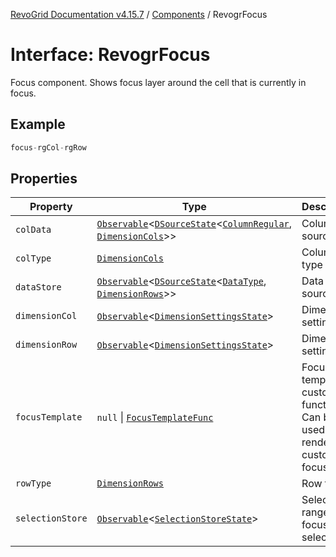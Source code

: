 [RevoGrid Documentation v4.15.7](README.md) / [Components](Namespace.Components.md) / RevogrFocus

# Interface: RevogrFocus

Focus component. Shows focus layer around the cell that is currently in focus.

## Example

```ts
focus-rgCol-rgRow
```

## Properties

| Property | Type | Description | Defined in |
| ------ | ------ | ------ | ------ |
| `colData` | [`Observable`](TypeAlias.Observable.md)\<[`DSourceState`](TypeAlias.DSourceState.md)\<[`ColumnRegular`](Interface.ColumnRegular.md), [`DimensionCols`](TypeAlias.DimensionCols.md)\>\> | Column source | [src/components.d.ts:469](https://github.com/revolist/revogrid/blob/4b66617ba213e84ecc08d523780ce49415de163a/src/components.d.ts#L469) |
| `colType` | [`DimensionCols`](TypeAlias.DimensionCols.md) | Column type | [src/components.d.ts:473](https://github.com/revolist/revogrid/blob/4b66617ba213e84ecc08d523780ce49415de163a/src/components.d.ts#L473) |
| `dataStore` | [`Observable`](TypeAlias.Observable.md)\<[`DSourceState`](TypeAlias.DSourceState.md)\<[`DataType`](TypeAlias.DataType.md), [`DimensionRows`](TypeAlias.DimensionRows.md)\>\> | Data rows source | [src/components.d.ts:477](https://github.com/revolist/revogrid/blob/4b66617ba213e84ecc08d523780ce49415de163a/src/components.d.ts#L477) |
| `dimensionCol` | [`Observable`](TypeAlias.Observable.md)\<[`DimensionSettingsState`](Interface.DimensionSettingsState.md)\> | Dimension settings X | [src/components.d.ts:481](https://github.com/revolist/revogrid/blob/4b66617ba213e84ecc08d523780ce49415de163a/src/components.d.ts#L481) |
| `dimensionRow` | [`Observable`](TypeAlias.Observable.md)\<[`DimensionSettingsState`](Interface.DimensionSettingsState.md)\> | Dimension settings Y | [src/components.d.ts:485](https://github.com/revolist/revogrid/blob/4b66617ba213e84ecc08d523780ce49415de163a/src/components.d.ts#L485) |
| `focusTemplate` | `null` \| [`FocusTemplateFunc`](TypeAlias.FocusTemplateFunc.md) | Focus template custom function. Can be used to render custom focus layer. | [src/components.d.ts:489](https://github.com/revolist/revogrid/blob/4b66617ba213e84ecc08d523780ce49415de163a/src/components.d.ts#L489) |
| `rowType` | [`DimensionRows`](TypeAlias.DimensionRows.md) | Row type | [src/components.d.ts:493](https://github.com/revolist/revogrid/blob/4b66617ba213e84ecc08d523780ce49415de163a/src/components.d.ts#L493) |
| `selectionStore` | [`Observable`](TypeAlias.Observable.md)\<[`SelectionStoreState`](TypeAlias.SelectionStoreState.md)\> | Selection, range, focus for selection | [src/components.d.ts:497](https://github.com/revolist/revogrid/blob/4b66617ba213e84ecc08d523780ce49415de163a/src/components.d.ts#L497) |
